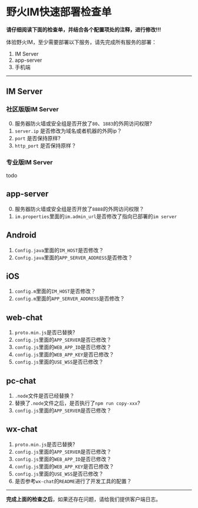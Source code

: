 #  野火IM快速部署检查单

**请仔细阅读下面的检查单，并结合各个配置项处的注释，进行修改!!!**

体验野火IM，至少需要部署以下服务，请先完成所有服务的部署：

1. IM Server
2. app-server
3. 手机端

------

## IM Server

### 社区版版IM Server
0. 服务器防火墙或安全组是否开放了```80```、```1883```的外网访问权限?
1. ```server.ip``` 是否修改为域名或者机器的外网ip？
2. ```port``` 是否保持原样?
3. ```http_port``` 是否保持原样？

### 专业版IM Server
todo

## app-server
0. 服务器防火墙或安全组是否开放了```8888```的外网访问权限？
1. ```im.properties```里面的```im.admin_url```是否修改了指向已部署的```im server```

## Android
1. ```Config.java```里面的```IM_HOST```是否修改？
2. ```Config.java```里面的```APP_SERVER_ADDRESS```是否修改？

## iOS
1. ```config.m```里面的```IM_HOST```是否修改？
2. ```config.m```里面的```APP_SERVER_ADDRESS```是否修改？

## web-chat
1. ```proto.min.js```是否已替换?
2. ```config.js```里面的```APP_SERVER```是否已修改？
3. ```config.js```里面的```WEB_APP_ID```是否已修改？
4. ```config.js```里面的```WEB_APP_KEY```是否已修改？
5. ```config.js```里面的```USE_WSS```是否已修改？

## pc-chat
1. ```.node```文件是否已经替换？
2. 替换了```.node```文件之后，是否执行了```npm run copy-xxx```?
3. ```config.js```里面的```APP_SERVER```是否已修改？

## wx-chat
1. ```proto.min.js```是否已替换?
2. ```config.js```里面的```APP_SERVER```是否已修改？
3. ```config.js```里面的```WEB_APP_ID```是否已修改？
4. ```config.js```里面的```WEB_APP_KEY```是否已修改？
5. ```config.js```里面的```USE_WSS```是否已修改？
6. 是否参考```wx-chat```的```README```进行了开发工具的配置？

---------
**完成上面的检查之后**，如果还存在问题，请给我们提供客户端日志。